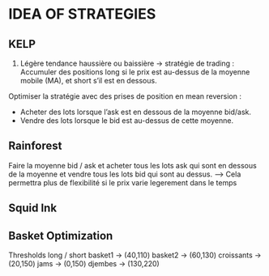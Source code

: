 # IDEA OF STRATEGIES

## KELP

1. Légère tendance haussière ou baissière → stratégie de trading :
Accumuler des positions long si le prix est au-dessus de la moyenne mobile (MA), et short s’il est en dessous.

Optimiser la stratégie avec des prises de position en mean reversion :

- Acheter des lots lorsque l’ask est en dessous de la moyenne bid/ask.
- Vendre des lots lorsque le bid est au-dessus de cette moyenne.

## Rainforest

Faire la moyenne bid / ask et acheter tous les lots ask qui sont en dessous de la moyenne et vendre tous les lots bid qui sont au dessus. --> Cela permettra plus de flexibilité si le prix varie legerement dans le temps

## Squid Ink



## Basket Optimization

Thresholds long / short
basket1 -> (40,110)
basket2 -> (60,130)
croissants -> (20,150)
jams -> (0,150)
djembes -> (130,220)
